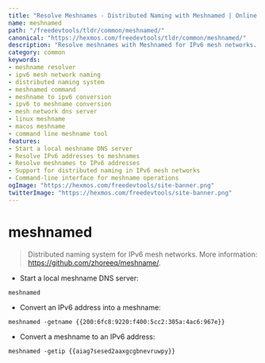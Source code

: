 ```yaml
---
title: "Resolve Meshnames - Distributed Naming with Meshnamed | Online Free DevTools by Hexmos"
name: meshnamed
path: "/freedevtools/tldr/common/meshnamed/"
canonical: "https://hexmos.com/freedevtools/tldr/common/meshnamed/"
description: "Resolve meshnames with Meshnamed for IPv6 mesh networks. Convert addresses to names and vice-versa. Free online tool, no registration required."
category: common
keywords:
- meshname resolver
- ipv6 mesh network naming
- distributed naming system
- meshnamed command
- meshname to ipv6 conversion
- ipv6 to meshname conversion
- mesh network dns server
- linux meshname
- macos meshname
- command line meshname tool
features:
- Start a local meshname DNS server
- Resolve IPv6 addresses to meshnames
- Resolve meshnames to IPv6 addresses
- Support for distributed naming in IPv6 mesh networks
- Command-line interface for meshname operations
ogImage: "https://hexmos.com/freedevtools/site-banner.png"
twitterImage: "https://hexmos.com/freedevtools/site-banner.png"
---
```


# meshnamed

> Distributed naming system for IPv6 mesh networks.
> More information: <https://github.com/zhoreeq/meshname/>.

- Start a local meshname DNS server:

`meshnamed`

- Convert an IPv6 address into a meshname:

`meshnamed -getname {{200:6fc8:9220:f400:5cc2:305a:4ac6:967e}}`

- Convert a meshname to an IPv6 address:

`meshnamed -getip {{aiag7sesed2aaxgcgbnevruwpy}}`
